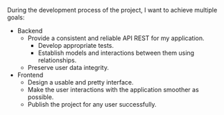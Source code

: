 During the development process of the project, I want to achieve multiple goals:

- Backend
	- Provide a consistent and reliable API REST for my application.
		- Develop appropriate tests.
		- Establish models and interactions between them using relationships.
	- Preserve user data integrity.
- Frontend 
	- Design a usable and pretty interface.
	- Make the user interactions with the application smoother as possible.
	- Publish the project for any user successfully.